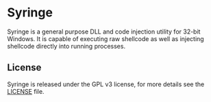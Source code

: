 # Syringe

Syringe is a general purpose DLL and code injection utility for 32-bit
Windows. It is capable of executing raw shellcode as well as injecting
shellcode directly into running processes.

## License
Syringe is released under the GPL v3 license, for more details see
the [LICENSE](https://github.com/securestate/syringe/blob/master/LICENSE) file.
